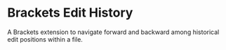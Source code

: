 Brackets Edit History
=====================

A Brackets extension to navigate forward and backward among historical edit positions within a file.